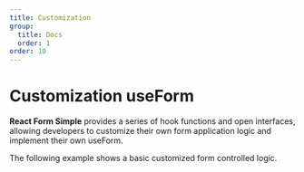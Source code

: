 ```yaml
---
title: Customization
group:
  title: Docs
  order: 1
order: 10
---
```


# Customization useForm

**React Form Simple** provides a series of hook functions and open interfaces, allowing developers to customize their own form application logic and implement their own useForm.

The following example shows a basic customized form controlled logic.

<code src="../demos/custom/_basic.tsx"></code>
